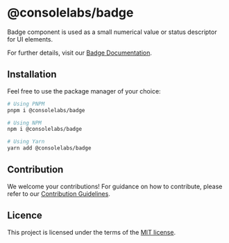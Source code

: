 # @consolelabs/badge

Badge component is used as a small numerical value or status descriptor for UI
elements.

For further details, visit our
[Badge Documentation](https://ds.console.so/?path=/docs/components-badge--docs).

## Installation

Feel free to use the package manager of your choice:

```sh
# Using PNPM
pnpm i @consolelabs/badge

# Using NPM
npm i @consolelabs/badge

# Using Yarn
yarn add @consolelabs/badge
```

## Contribution

We welcome your contributions! For guidance on how to contribute, please refer
to our [Contribution Guidelines](/CONTRIBUTING.md).

## Licence

This project is licensed under the terms of the
[MIT license](https://choosealicense.com/licenses/mit/).
